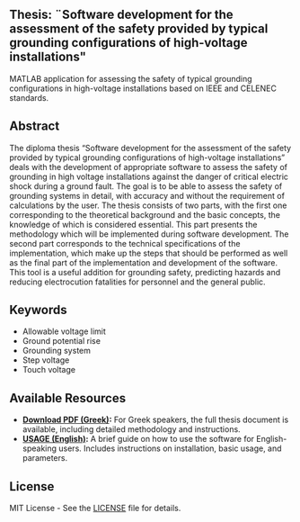 ## Thesis: ¨Software development for the assessment of the safety provided by typical grounding configurations of high-voltage installations"

MATLAB application for assessing the safety of typical grounding configurations in high-voltage installations based on IEEE and CELENEC standards.

## Abstract
The diploma thesis “Software development for the assessment of the safety provided by typical grounding configurations of high-voltage installations” deals with the development of appropriate software to assess the safety of grounding in high voltage installations against the danger of critical electric shock during a ground fault. The goal is to be able to assess the safety of grounding systems in detail, with accuracy and without the requirement of calculations by the user. The thesis consists of two parts, with the first one corresponding to the theoretical background and the basic concepts, the knowledge of which is considered essential. This part presents the methodology which will be implemented during software development. The second part corresponds to the technical specifications of the implementation, which make up the steps that should be performed as well as the final part of the implementation and development of the software. This tool is a useful addition for grounding safety, predicting hazards and reducing electrocution fatalities for personnel and the general public.

## Keywords
- Allowable voltage limit
- Ground potential rise
- Grounding system
- Step voltage
- Touch voltage

## Available Resources

- **[Download PDF (Greek)](Thesis_Vasileios_Charalampakis.pdf):** For Greek speakers, the full thesis document is available, including detailed methodology and instructions.
- **[USAGE (English)](USAGE.md):** A brief guide on how to use the software for English-speaking users. Includes instructions on installation, basic usage, and parameters.

## License
MIT License -  See the [LICENSE](LICENSE) file for details.
